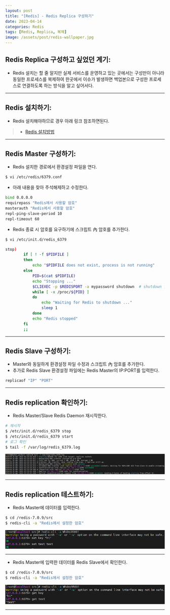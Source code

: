 ```yaml
---
layout: post
title: "[Redis] - Redis Replica 구성하기"
date: 2023-04-14
categories: Redis
tags: [Redis, Replica, 복제]
image: /assets/post/redis-wallpaper.jpg
---
```


## Redis Replica 구성하고 싶었던 계기:
- Redis 설치는 할 줄 알지만 실제 서비스를 운영하고 있는 곳에서는 구성만이 아니라 동일한 프로세스를 복제하여 한곳에서 이슈가 발생하면 백업본으로 구성한 프로세스로 연결하도록 하는 방식을 알고 싶어서다.

* * *

## Redis 설치하기:
- Redis 설치해야하므로 경우 아래 링크 참조하면된다.
> * [Redis 설치방법](https://hwangyoonjae.github.io/redis/Redis-Redis-%EC%84%A4%EC%B9%98%ED%95%98%EA%B8%B0/ "Redis 설치방법")

* * *

## Redis Master 구성하기:
- Redis 설치한 경로에서 환경설정 파일을 연다.
```bash
$ vi /etc/redis/6379.conf
```

- 아래 내용을 찾아 주석해제하고 수정한다.
```bash
bind 0.0.0.0
requirepass "Redis에서 사용할 암호"
masterauth "Redis에서 사용할 암호"
repl-ping-slave-period 10
repl-timeout 60
```

- Redis 종료 시 암호를 요구하기에 스크립트 內 암호를 추가한다.
```bash
$ vi /etc/init.d/redis_6379
```
```bash
stop)
        if [ ! -f $PIDFILE ]
        then
            echo "$PIDFILE does not exist, process is not running"
        else
            PID=$(cat $PIDFILE)
            echo "Stopping ..."
            $CLIEXEC -p $REDISPORT -a mypassword shutdown  # shutdown 앞에 "-a [Redis 암호]"를 입력한다.
            while [ -x /proc/${PID} ]
            do
                echo "Waiting for Redis to shutdown ..."
                sleep 1
            done
            echo "Redis stopped"
        fi
        ;;
```

* * *

## Redis Slave 구성하기:
- Master와 동일하게 환경설정 파일 수정과 스크립트 內 암호를 추가한다.
- 추가로 Redis Slave 환경설정 파일에는 Redis Master의 IP:PORT를 입력한다.
```bash
replicaof "IP" "PORT"
```

* * *

## Redis replication 확인하기:
- Redis Master/Slave Redis Daemon 재시작한다.
```bash
# 재시작
$ /etc/init.d/redis_6379 stop
$ /etc/init.d/redis_6379 start
# 로그 확인
$ tail -f /var/log/redis_6379.log
```
[![Redis Master 재시작](/assets/images/Redis/Redis%20Master%20%EC%9E%AC%EC%8B%9C%EC%9E%91%20%EA%B2%B0%EA%B3%BC.PNG)](/assets/images/Redis/Redis%20Master%20%EC%9E%AC%EC%8B%9C%EC%9E%91%20%EA%B2%B0%EA%B3%BC.PNG)

* * *

## Redis replication 테스트하기:
- Redis Master에 데이터를 입력한다.
```bash
$ cd /redis-7.0.9/src
$ redis-cli -a "Redis에서 설정한 암호"
```
[![Redis Master 데이터 입력](/assets/images/Redis/Redis%20Master%20%EB%8D%B0%EC%9D%B4%ED%84%B0%20%EC%9E%85%EB%A0%A5.PNG)](/assets/images/Redis/Redis%20Master%20%EB%8D%B0%EC%9D%B4%ED%84%B0%20%EC%9E%85%EB%A0%A5.PNG)

* * *

- Redis Master에 입력한 데이터를 Redis Slave에서 확인한다.
```bash
$ cd /redis-7.0.9/src
$ redis-cli -a "Redis에서 설정한 암호"
```
[![Redis Slave 데이터 출력](/assets/images/Redis/Redis%20Slave%20%EB%8D%B0%EC%9D%B4%ED%84%B0%20%EC%B6%9C%EB%A0%A5.PNG)](/assets/images/Redis/Redis%20Slave%20%EB%8D%B0%EC%9D%B4%ED%84%B0%20%EC%B6%9C%EB%A0%A5.PNG)

* * *